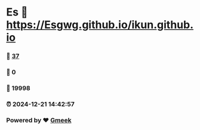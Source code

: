# Es :link: https://Esgwg.github.io/ikun.github.io 
### :page_facing_up: [37](https://Esgwg.github.io/ikun.github.io/tag.html) 
### :speech_balloon: 0 
### :hibiscus: 19998 
### :alarm_clock: 2024-12-21 14:42:57 
### Powered by :heart: [Gmeek](https://github.com/Meekdai/Gmeek)
